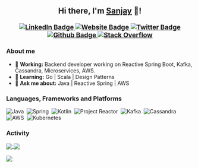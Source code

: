 ###

<h2 align="center">Hi there, I'm <a href="https://rawsanj.dev">Sanjay</a> 👋!<br/>
  <sup>
    <br/>
     <a href="https://www.linkedin.com/in/rawsanj" target="_blank">
      <img alt="LinkedIn Badge" src="https://img.shields.io/badge/-/in/rawsanj-0A66C2?style=for-the-badge&logo=Linkedin&logoColor=white&link=https://www.linkedin.com/in/rawsanj" />
     </a>
    <a href="https://rawsanj.dev" target="_blank">
      <img alt="Website Badge" src="https://img.shields.io/badge/-rawsanj.dev-4CAF50?style=for-the-badge&logo=curl&logoColor=white&link=https://rawsanj.dev" />
    </a>
    <a href="https://twitter.com/Raw_Sanj" target="_blank">
      <img alt="Twitter Badge" src="https://img.shields.io/static/v1?label=&message=@Raw_Sanj&color=E8EAEC&style=for-the-badge&logo=Twitter&logoColor=1DA1F2&link=https://twitter.com/Raw_Sanj"/>
     </a>
    <a href="https://github.com/RawSanj" target="_blank">
      <img alt="Github Badge" src="https://img.shields.io/badge/-/RawSanj-181717?style=for-the-badge&logo=Github&logoColor=white&link=https://github.com/RawSanj" />
     </a>
         <a href="https://stackoverflow.com/users/5702727/sanjay-rawat?tab=profile" target="_blank">
      <img alt="Stack Overflow" src="https://img.shields.io/badge/Stack%20Overflow-F58025?style=for-the-badge&logo=Stack%20Overflow&logoColor=white&link=https://stackoverflow.com/users/5702727/sanjay-rawat?tab=profile" />
     </a>
   </sup>
</h2>

 ### About me

 - 🔭 **Working:** Backend developer working on Reactive Spring Boot, Kafka, Cassandra, Microservices, AWS.
 - 🌱 **Learning:** Go | Scala | Design Patterns
 - 💬 **Ask me about:** Java | Reactive Spring | AWS 
 
 ### Languages, Frameworks and Platforms
 
![Java](https://img.shields.io/badge/Java-f8981d?style=for-the-badge&logo=openjdk&logoColor=5382a1)&nbsp;
![Spring](https://img.shields.io/badge/Spring-6DB33F?style=for-the-badge&logo=spring&logoColor=white)&nbsp;
![Kotlin](https://img.shields.io/badge/Kotlin-4d7ddd?&style=for-the-badge&logo=kotlin&logoColor=f7880d)&nbsp;
![Project Reactor](https://img.shields.io/badge/Project_Reactor-6db33f?style=for-the-badge&logo=ReactiveX&logoColor=white)&nbsp;
![Kafka](https://img.shields.io/badge/-Kafka-727272?style=for-the-badge&logo=apachekafka&logoColor=black)&nbsp;
![Cassandra](https://img.shields.io/badge/Cassandra-1287B1?style=for-the-badge&logo=apache%20cassandra&logoColor=d4effc)&nbsp;
![AWS](https://img.shields.io/badge/AWS-232F3E?style=for-the-badge&logo=amazon-aws&logoColor=ff9a00)&nbsp;
![Kubernetes](https://img.shields.io/badge/kubernetes-%23326ce5.svg?style=for-the-badge&logo=kubernetes&logoColor=white)&nbsp;

 ### Activity
  
<a href="https://github.com/RawSanj">
  <img align="center" src="https://github-readme-stats.vercel.app/api?username=rawsanj&count_private=true&show_icons=true&theme=vue&hide=contribs&border_radius=0&cache_seconds=21600" />
</a>
<a href="https://github.com/RawSanj">
  <img align="center" src="https://github-readme-stats.vercel.app/api/top-langs/?username=rawsanj&hide=html,css,shell,Batchfile,ApacheConf&layout=compact&langs_count=6&theme=vue&border_radius=0&cache_seconds=21600" />
</a>
<br><br>
<a href="https://u8views.com/github/RawSanj"><img src="https://u8views.com/api/v1/github/profiles/13738294/views/day-week-month-total-count.svg"></a>
